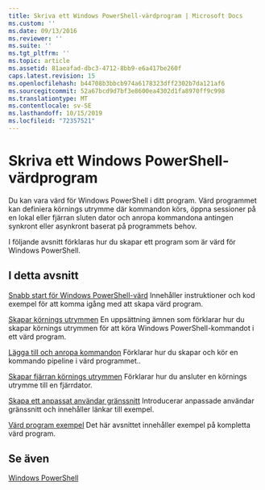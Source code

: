 ```yaml
---
title: Skriva ett Windows PowerShell-värdprogram | Microsoft Docs
ms.custom: ''
ms.date: 09/13/2016
ms.reviewer: ''
ms.suite: ''
ms.tgt_pltfrm: ''
ms.topic: article
ms.assetid: 81aeafad-dbc3-4712-8bb9-e6a417be260f
caps.latest.revision: 15
ms.openlocfilehash: b44708b3bbcb974a6178323dff2302b7da121af6
ms.sourcegitcommit: 52a67bcd9d7bf3e8600ea4302d1fa8970ff9c998
ms.translationtype: MT
ms.contentlocale: sv-SE
ms.lasthandoff: 10/15/2019
ms.locfileid: "72357521"
---
```

# <a name="writing-a-windows-powershell-host-application"></a>Skriva ett Windows PowerShell-värdprogram

Du kan vara värd för Windows PowerShell i ditt program. Värd programmet kan definiera körnings utrymme där kommandon körs, öppna sessioner på en lokal eller fjärran sluten dator och anropa kommandona antingen synkront eller asynkront baserat på programmets behov.

I följande avsnitt förklaras hur du skapar ett program som är värd för Windows PowerShell.

## <a name="in-this-section"></a>I detta avsnitt

[Snabb start för Windows PowerShell-värd](./windows-powershell-host-quickstart.md) Innehåller instruktioner och kod exempel för att komma igång med att skapa värd program.

[Skapar körnings utrymmen](./creating-runspaces.md) En uppsättning ämnen som förklarar hur du skapar körnings utrymmen för att köra Windows PowerShell-kommandot i ett värd program.

[Lägga till och anropa kommandon](./adding-and-invoking-commands.md) Förklarar hur du skapar och kör en kommando pipeline i värd programmet..

[Skapar fjärran körnings utrymmen](./creating-remote-runspaces.md) Förklarar hur du ansluter en körnings utrymme till en fjärrdator.

[Skapa ett anpassat användar gränssnitt](./creating-a-custom-user-interface.md) Introducerar anpassade användar gränssnitt och innehåller länkar till exempel.

[Värd program exempel](./host-application-samples.md) Det här avsnittet innehåller exempel på kompletta värd program.

## <a name="see-also"></a>Se även

[Windows PowerShell](https://msdn.microsoft.com/en-us/b41a2af3-aec1-402d-8e18-c2c26be461ff)
